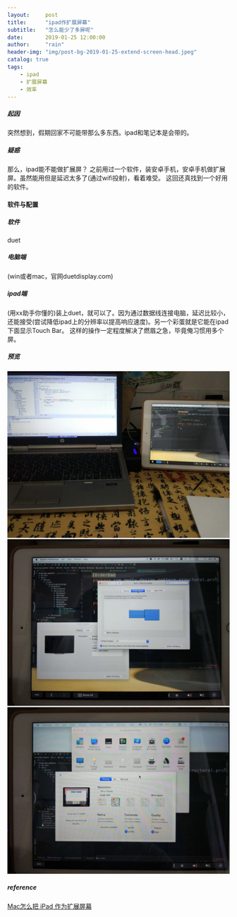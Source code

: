 ```yaml
---
layout:     post
title:      "ipad作扩展屏幕"
subtitle:   "怎么能少了多屏呢"
date:       2019-01-25 12:00:00
author:     "rain"
header-img: "img/post-bg-2019-01-25-extend-screen-head.jpeg"
catalog: true
tags:
    - ipad
    - 扩展屏幕
    - 效率
---
```

##### 起因
突然想到，假期回家不可能带那么多东西。ipad和笔记本是会带的。
##### 疑惑
那么，ipad能不能做扩展屏？
之前用过一个软件，装安卓手机，安卓手机做扩展屏。虽然能用但是延迟太多了(通过wifi投射)，看着难受。
这回还真找到一个好用的软件。

#### 软件与配置 
##### 软件
duet

##### 电脑端
(win或者mac，官网duetdisplay.com)

##### ipad端
(用xx助手你懂的)装上duet，就可以了。因为通过数据线连接电脑，延迟比较小，还能接受(尝试降低ipad上的分辨率以提高响应速度)。另一个彩蛋就是它能在ipad下面显示Touch Bar。
这样的操作一定程度解决了燃眉之急，毕竟俺习惯用多个屏。
##### 预览
![preview1](/img/post-bg-2019-01-25-extend-screen-head.jpeg)
![preview2](/img/post-bg-2019-01-25-extend-screen-preview1.jpeg)
![preview3](/img/post-bg-2019-01-25-extend-screen-preview2.jpeg)
##### reference
[Mac怎么把 iPad 作为扩展屏幕](https://jingyan.baidu.com/article/c910274be4e069cd371d2d7b.html)
